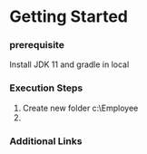 # Getting Started

### prerequisite
Install JDK 11 and gradle in local

### Execution Steps
1. Create new folder c:\Employee
2. 


### Additional Links
